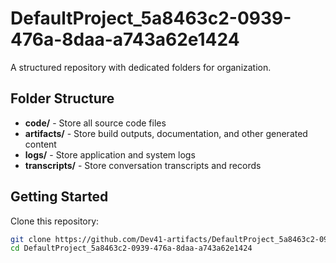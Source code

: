 # DefaultProject_5a8463c2-0939-476a-8daa-a743a62e1424
A structured repository with dedicated folders for organization.

## Folder Structure

- **code/** - Store all source code files
- **artifacts/** - Store build outputs, documentation, and other generated content
- **logs/** - Store application and system logs
- **transcripts/** - Store conversation transcripts and records

## Getting Started

Clone this repository:
```bash
git clone https://github.com/Dev41-artifacts/DefaultProject_5a8463c2-0939-476a-8daa-a743a62e1424
cd DefaultProject_5a8463c2-0939-476a-8daa-a743a62e1424
```
